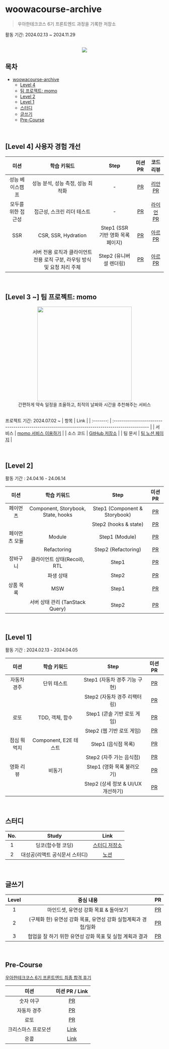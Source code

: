# woowacourse-archive

> 우아한테크코스 6기 프론트엔드 과정을 기록한 저장소

활동 기간: 2024.02.13 ~ 2024.11.29

<br />

<div align="center">
  <img src="https://github.com/Yoonkyoungme/woowacourse-archive/assets/100656920/02511b5a-ae2e-45cb-a9e3-e0c880945e96" />
</div>

## 목차

- [woowacourse-archive](#woowacourse-archive)
  - [Level 4](#level-4-사용자-경험-개선)
  - [팀 프로젝트: momo](#level-3--팀-프로젝트-momo)
  - [Level 2](#level-2)
  - [Level 1](#level-1)
  - [스터디](#스터디)
  - [글쓰기](#글쓰기)
  - [Pre-Course](#pre-course)

<br />

## [Level 4] 사용자 경험 개선

|        미션        |                                학습 키워드                                |               Step                |                           미션 PR                           |                             코드 리뷰                             |
| :----------------: | :-----------------------------------------------------------------------: | :-------------------------------: | :---------------------------------------------------------: | :---------------------------------------------------------------: |
|  성능 베이스캠프   |                     성능 분석, 성능 측정, 성능 최적화                     |                 -                 | [PR](https://github.com/woowacourse/perf-basecamp/pull/143) | [리안 PR](https://github.com/woowacourse/perf-basecamp/pull/127)  |
| 모두를 위한 접근성 |                        접근성, 스크린 리더 테스트                         |                 -                 | [PR](https://github.com/woowacourse/a11y-airline/pull/127)  | [라이언 PR](https://github.com/woowacourse/a11y-airline/pull/110) |
|        SSR         |                            CSR, SSR, Hydration                            | Step1 (SSR 기반 영화 목록 페이지) |   [PR](https://github.com/woowacourse/react-ssr/pull/23)    |    [아르 PR](https://github.com/woowacourse/react-ssr/pull/38)    |
|                    | 서버 전용 로직과 클라이언트 전용 로직 구분, 라우팅 방식 및 요청 처리 주체 |      Step2 (유니버셜 렌더링)      |   [PR](https://github.com/woowacourse/react-ssr/pull/55)    |    [아르 PR](https://github.com/woowacourse/react-ssr/pull/74)    |

<br />

## [Level 3 ~] 팀 프로젝트: momo

<div align="center">
  <img src="https://github.com/user-attachments/assets/e091ab67-3b97-44f0-9693-664e85776360" width="300" />
  <div>간편하게 약속 일정을 조율하고, 최적의 날짜와 시간을 추천해주는 서비스</div>
</div>

<br/>

프로젝트 기간: 2024.07.02 ~
| 항목 | Link |
| :-------: | :----------------------------------------------------------------------------------------------- |
| 서비스 | [momo 서비스 이용하기](https://www.momonow.kr) |
| 소스 코드 | [GitHub 저장소](https://github.com/woowacourse-teams/2024-momo) |
| 팀 문서 | [팀 노션 페이지](https://paper-mass-5ff.notion.site/momo-706f061b3c374f2d8f90cb8b0aabc445?pvs=4) |

<br />

## [Level 2]

활동 기간 : 24.04.16 - 24.06.14

|     미션      |            학습 키워드             |             Step              |                               미션 PR                                |
| :-----------: | :--------------------------------: | :---------------------------: | :------------------------------------------------------------------: |
|   페이먼츠    | Component, Storybook, State, hooks | Step1 (Component & Storybook) |     [PR](https://github.com/woowacourse/react-payments/pull/339)     |
|               |                                    |     Step2 (hooks & state)     |     [PR](https://github.com/woowacourse/react-payments/pull/400)     |
| 페이먼츠 모듈 |               Module               |        Step1 (Module)         |      [PR](https://github.com/woowacourse/react-modules/pull/25)      |
|               |            Refactoring             |      Step2 (Refactoring)      |      [PR](https://github.com/woowacourse/react-modules/pull/63)      |
|   장바구니    |    클라이언트 상태(Recoil), RTL    |             Step1             |  [PR](https://github.com/woowacourse/react-shopping-cart/pull/253)   |
|               |             파생 상태              |             Step2             |  [PR](https://github.com/woowacourse/react-shopping-cart/pull/313)   |
|   상품 목록   |                MSW                 |             Step1             | [PR](https://github.com/woowacourse/react-shopping-products/pull/33) |
|               |  서버 상태 관리 (TanStack Query)   |             Step2             | [PR](https://github.com/woowacourse/react-shopping-products/pull/70) |

<br />

## [Level 1]

활동 기간 : 2024.02.13 - 2024.04.05

|     미션     |      학습 키워드      |                Step                |                                미션 PR                                |
| :----------: | :-------------------: | :--------------------------------: | :-------------------------------------------------------------------: |
| 자동차 경주  |      단위 테스트      |   Step1 (자동차 경주 기능 구현)    |  [PR](https://github.com/woowacourse/javascript-racingcar/pull/270)   |
|              |                       |    Step2 (자동차 경주 리팩터링)    |  [PR](https://github.com/woowacourse/javascript-racingcar/pull/311)   |
|     로또     |    TDD, 객체, 함수    |    Step1 (콘솔 기반 로또 게임)     |    [PR](https://github.com/woowacourse/javascript-lotto/pull/266)     |
|              |                       |     Step2 (웹 기반 로또 게임)      |    [PR](https://github.com/woowacourse/javascript-lotto/pull/315)     |
| 점심 뭐 먹지 | Component, E2E 테스트 |        Step1 (음식점 목록)         |    [PR](https://github.com/woowacourse/javascript-lunch/pull/120)     |
|              |                       |      Step2 (자주 가는 음식점)      |    [PR](https://github.com/woowacourse/javascript-lunch/pull/170)     |
|  영화 리뷰   |        비동기         |     Step1 (영화 목록 불러오기)     | [PR](https://github.com/woowacourse/javascript-movie-review/pull/126) |
|              |                       | Step2 (상세 정보 & UI/UX 개선하기) | [PR](https://github.com/woowacourse/javascript-movie-review/pull/165) |

<br />

## 스터디

| No. |             Study              |                                       Link                                        |
| :-: | :----------------------------: | :-------------------------------------------------------------------------------: |
|  1  |       딩코(함수형 코딩)        |           [스터디 저장소](https://github.com/Yoonkyoungme/study-dingco)           |
|  2  | 대성공(리액트 공식문서 스터디) | [노션](https://global-bed-f04.notion.site/7f81403ab63f4052b724dedd23fb6cc8?pvs=4) |

<br />

## 글쓰기

| Level |                           중심 내용                            |                             PR                              |
| :---: | :------------------------------------------------------------: | :---------------------------------------------------------: |
|   1   |             마인드셋, 유연성 강화 목표 & 돌아보기              | [PR](https://github.com/woowacourse/woowa-writing/pull/51)  |
|   2   | (구체화 한) 유연성 강화 목표, 유연성 강화 실험계획과 경험/일화 | [PR](https://github.com/woowacourse/woowa-writing/pull/165) |
|   3   |    협업을 잘 하기 위한 유연성 강화 목표 및 실험 계획과 결과    | [PR](https://github.com/woowacourse/woowa-writing/pull/321) |

<br />

## Pre-Course

[우아한테크코스 6기 프론트엔드 최종 합격 후기](https://yoonkyoungme.github.io/04-woowacourse-precourse-retrospect/)

|        미션         |                               미션 PR / Link                                |
| :-----------------: | :-------------------------------------------------------------------------: |
|      숫자 야구      |         [PR](https://github.com/Yoonkyoungme/javascript-baseball-6)         |
|     자동차 경주     |        [PR](https://github.com/Yoonkyoungme/javascript-racingcar-6)         |
|        로또         |          [PR](https://github.com/Yoonkyoungme/javascript-lotto-6)           |
| 크리스마스 프로모션 | [Link](https://github.com/Yoonkyoungme/javascript-christmas-6-Yoonkyoungme) |
|        온콜         |  [Link](https://github.com/Yoonkyoungme/javascript-oncall-6-Yoonkyoungme)   |
